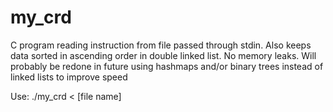 # my_crd
C program reading instruction from file passed through stdin. Also keeps data sorted in ascending order in double linked list.
No memory leaks.
Will probably be redone in future using hashmaps and/or binary trees instead of linked lists to improve speed

Use:
./my_crd < [file name]
